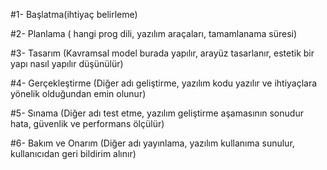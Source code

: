 #1- Başlatma(ihtiyaç belirleme)


#2- Planlama ( hangi prog dili, yazılım araçaları, tamamlanama süresi)


#3- Tasarım (Kavramsal model burada yapılır, arayüz tasarlanır, estetik bir yapı nasıl yapılır düşünülür) 


#4- Gerçekleştirme (Diğer adı geliştirme, yazılım kodu yazılır ve ihtiyaçlara yönelik olduğundan emin olunur)


#5- Sınama (Diğer adı test etme, yazılım geliştirme aşamasının sonudur hata, güvenlik ve performans ölçülür)


#6- Bakım ve Onarım (Diğer adı yayınlama, yazılım kullanıma sunulur, kullanıcıdan geri bildirim alınır)
